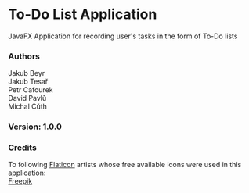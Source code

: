 # To-Do List Application
JavaFX Application for recording user's tasks in the form of To-Do lists

### Authors
Jakub Beyr<br>
Jakub Tesař<br>
Petr Cafourek<br>
David Pavlů<br>
Michal Cúth

### Version: 1.0.0

### Credits
To following [Flaticon](https://www.flaticon.com/) artists whose free available icons were used in this application:<br>
[Freepik](https://www.flaticon.com/authors/freepik) <br>